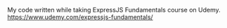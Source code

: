My code written while taking ExpressJS Fundamentals course on Udemy.
https://www.udemy.com/expressjs-fundamentals/
